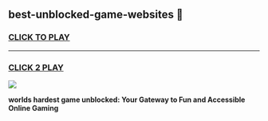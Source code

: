 
## best-unblocked-game-websites 👋
<h3>
<a href="https://premium.freeplayer.one?title=best-unblocked-game-websites&ref=14F">CLICK TO PLAY</a></h3>
<hr>

<h3>
<a href="https://premium.freeplayer.one?title=best-unblocked-game-websites&ref=14F">CLICK 2 PLAY</a>
  
</h3>

<a href="https://premium.freeplayer.one?title=best-unblocked-game-websites&ref=12F/"><img src="https://clearcache.store/games.png"></a>


**worlds hardest game unblocked: Your Gateway to Fun and Accessible Online Gaming**
